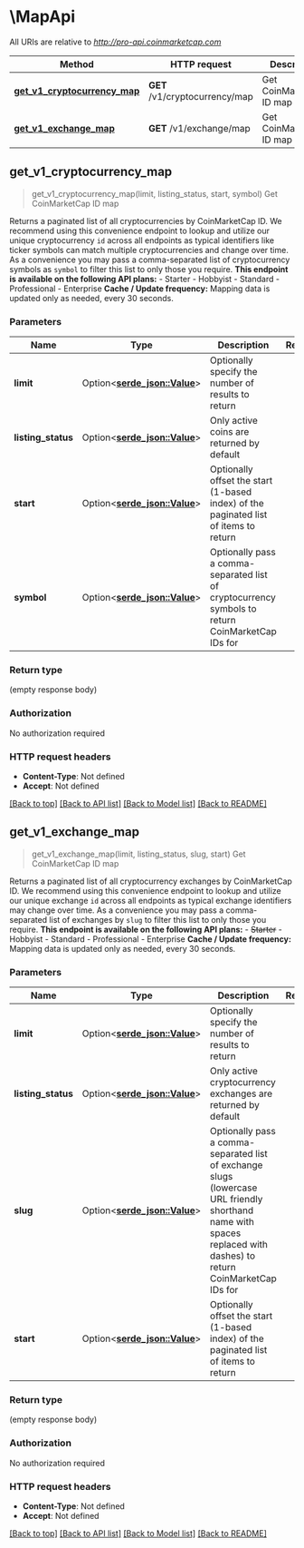 # \MapApi

All URIs are relative to *http://pro-api.coinmarketcap.com*

Method | HTTP request | Description
------------- | ------------- | -------------
[**get_v1_cryptocurrency_map**](MapApi.md#get_v1_cryptocurrency_map) | **GET** /v1/cryptocurrency/map | Get CoinMarketCap ID map
[**get_v1_exchange_map**](MapApi.md#get_v1_exchange_map) | **GET** /v1/exchange/map | Get CoinMarketCap ID map



## get_v1_cryptocurrency_map

> get_v1_cryptocurrency_map(limit, listing_status, start, symbol)
Get CoinMarketCap ID map

Returns a paginated list of all cryptocurrencies by CoinMarketCap ID. We recommend using this convenience endpoint to lookup and utilize our unique cryptocurrency `id` across all endpoints as typical identifiers like ticker symbols can match multiple cryptocurrencies and change over time. As a convenience you may pass a comma-separated list of cryptocurrency symbols as `symbol` to filter this list to only those you require.     **This endpoint is available on the following API plans:**   - Starter   - Hobbyist   - Standard   - Professional   - Enterprise  **Cache / Update frequency:** Mapping data is updated only as needed, every 30 seconds.

### Parameters


Name | Type | Description  | Required | Notes
------------- | ------------- | ------------- | ------------- | -------------
**limit** | Option<[**serde_json::Value**](.md)> | Optionally specify the number of results to return |  |
**listing_status** | Option<[**serde_json::Value**](.md)> | Only active coins are returned by default |  |
**start** | Option<[**serde_json::Value**](.md)> | Optionally offset the start (1-based index) of the paginated list of items to return |  |
**symbol** | Option<[**serde_json::Value**](.md)> | Optionally pass a comma-separated list of cryptocurrency symbols to return CoinMarketCap IDs for |  |

### Return type

 (empty response body)

### Authorization

No authorization required

### HTTP request headers

- **Content-Type**: Not defined
- **Accept**: Not defined

[[Back to top]](#) [[Back to API list]](../README.md#documentation-for-api-endpoints) [[Back to Model list]](../README.md#documentation-for-models) [[Back to README]](../README.md)


## get_v1_exchange_map

> get_v1_exchange_map(limit, listing_status, slug, start)
Get CoinMarketCap ID map

Returns a paginated list of all cryptocurrency exchanges by CoinMarketCap ID. We recommend using this convenience endpoint to lookup and utilize our unique exchange `id` across all endpoints as typical exchange identifiers may change over time. As a convenience you may pass a comma-separated list of exchanges by `slug` to filter this list to only those you require.  **This endpoint is available on the following API plans:**   - ~~Starter~~   - Hobbyist   - Standard   - Professional   - Enterprise  **Cache / Update frequency:** Mapping data is updated only as needed, every 30 seconds.

### Parameters


Name | Type | Description  | Required | Notes
------------- | ------------- | ------------- | ------------- | -------------
**limit** | Option<[**serde_json::Value**](.md)> | Optionally specify the number of results to return |  |
**listing_status** | Option<[**serde_json::Value**](.md)> | Only active cryptocurrency exchanges are returned by default |  |
**slug** | Option<[**serde_json::Value**](.md)> | Optionally pass a comma-separated list of exchange slugs (lowercase URL friendly shorthand name with spaces replaced with dashes) to return CoinMarketCap IDs for |  |
**start** | Option<[**serde_json::Value**](.md)> | Optionally offset the start (1-based index) of the paginated list of items to return |  |

### Return type

 (empty response body)

### Authorization

No authorization required

### HTTP request headers

- **Content-Type**: Not defined
- **Accept**: Not defined

[[Back to top]](#) [[Back to API list]](../README.md#documentation-for-api-endpoints) [[Back to Model list]](../README.md#documentation-for-models) [[Back to README]](../README.md)

